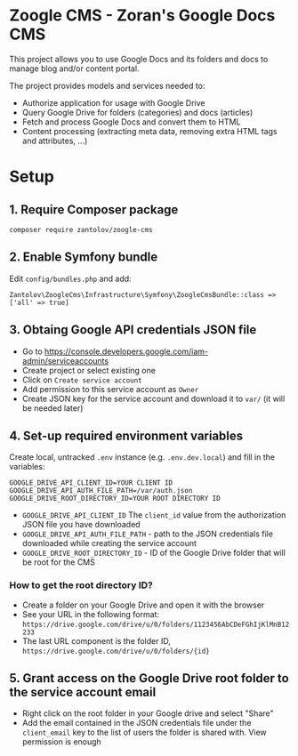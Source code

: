 # Zoogle CMS - Zoran's Google Docs CMS

This project allows you to use Google Docs and its folders and docs to manage blog and/or content portal.

The project provides models and services needed to:
- Authorize application for usage with Google Drive
- Query Google Drive for folders (categories) and docs (articles) 
- Fetch and process Google Docs and convert them to HTML
- Content processing (extracting meta data, removing extra HTML tags and attributes, ...) 


# Setup

## 1. Require Composer package
`composer require zantolov/zoogle-cms`

## 2. Enable Symfony bundle

Edit `config/bundles.php` and add:

```
Zantolov\ZoogleCms\Infrastructure\Symfony\ZoogleCmsBundle::class => ['all' => true]
```

## 3. Obtaing Google API credentials JSON file
- Go to https://console.developers.google.com/iam-admin/serviceaccounts
- Create project or select existing one
- Click on `Create service account`
- Add permission to this service account as `Owner`
- Create JSON key for the service account and download it to `var/` (it will be needed later) 

## 4. Set-up required environment variables

Create local, untracked `.env` instance (e.g. `.env.dev.local`) and fill in the variables:

```
GOOGLE_DRIVE_API_CLIENT_ID=YOUR CLIENT ID
GOOGLE_DRIVE_API_AUTH_FILE_PATH=/var/auth.json
GOOGLE_DRIVE_ROOT_DIRECTORY_ID=YOUR ROOT DIRECTORY ID
```

- `GOOGLE_DRIVE_API_CLIENT_ID` The `client_id` value from the authorization JSON file you have downloaded
- `GOOGLE_DRIVE_API_AUTH_FILE_PATH` - path to the JSON credentials file downloaded while creating the service account
- `GOOGLE_DRIVE_ROOT_DIRECTORY_ID` - ID of the Google Drive folder that will be root for the CMS

### How to get the root directory ID?

- Create a folder on your Google Drive and open it with the browser
- See your URL in the following format: `https://drive.google.com/drive/u/0/folders/1123456AbCDeFGhIjKlMnB12233`
- The last URL component is the folder ID, `https://drive.google.com/drive/u/0/folders/{id}`

## 5. Grant access on the Google Drive root folder to the service account email

- Right click on the root folder in your Google drive and select "Share"
- Add the email contained in the JSON credentials file under the `client_email` key to the list of users the folder is shared with. View permission is enough
